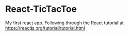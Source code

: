 # React-TicTacToe

My first react app. Following through the React tutorial at https://reactjs.org/tutorial/tutorial.html